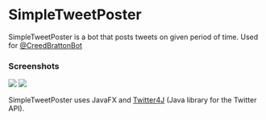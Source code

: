 # SimpleTweetPoster

SimpleTweetPoster is a bot that posts tweets on given period of time. Used for <a href="https://twitter.com/CreedBrattonBot">@CreedBrattonBot</a>

### Screenshots
<img src="http://i.imgur.com/OPzM8Xo.png" /> 
<img src="http://i.imgur.com/m5j3vli.png" /> 

SimpleTweetPoster uses JavaFX and <a href="https://github.com/yusuke/twitter4j/">Twitter4J</a> (Java library for the Twitter API).
